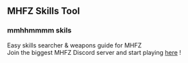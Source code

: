 ## MHFZ Skills Tool  
### mmhhmmmm skils  
Easy skills searcher & weapons guide for MHFZ  
Join the biggest MHFZ Discord server and start playing [here](https://discord.gg/monster-hunter-frontier-eu-973963573619486740) !
